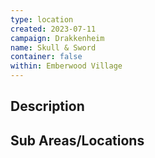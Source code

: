 ```yaml
---
type: location
created: 2023-07-11
campaign: Drakkenheim
name: Skull & Sword
container: false
within: Emberwood Village
---
```


## Description


## Sub Areas/Locations

<!-- QueryToSerialize: LIST FROM "TTRPG/Drakkenheim/Locations" WHERE within = "Skull & Sword" -->

